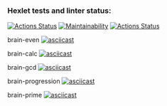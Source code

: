 ### Hexlet tests and linter status:
[![Actions Status](https://github.com/CaptainCollie/python-project-lvl1/workflows/hexlet-check/badge.svg)](https://github.com/CaptainCollie/python-project-lvl1/actions)
[![Maintainability](https://api.codeclimate.com/v1/badges/a99a88d28ad37a79dbf6/maintainability)](https://codeclimate.com/github/codeclimate/codeclimate/maintainability)
[![Actions Status](https://github.com/CaptainCollie/python-project-lvl1/actions/workflows/github-actions.yml/badge.svg)](https://github.com/CaptainCollie/python-project-lvl1/actions/workflows/github-actions.yml)

brain-even
[![asciicast](https://asciinema.org/a/AEPismdA8n7t2A3usomEzYbt3.svg)](https://asciinema.org/a/AEPismdA8n7t2A3usomEzYbt3)

brain-calc
[![asciicast](https://asciinema.org/a/Jb2sEwlsUqv99DLnUDb5i25Jt.svg)](https://asciinema.org/a/Jb2sEwlsUqv99DLnUDb5i25Jt)

brain-gcd
[![asciicast](https://asciinema.org/a/GSRK8pK9YN4ad0pZlqKwdQ90u.svg)](https://asciinema.org/a/GSRK8pK9YN4ad0pZlqKwdQ90u)

brain-progression
[![asciicast](https://asciinema.org/a/XXCVBaSu97jnKg1ADrRbo5SRK.svg)](https://asciinema.org/a/XXCVBaSu97jnKg1ADrRbo5SRK)

brain-prime
[![asciicast](https://asciinema.org/a/vdu1YGNf14BoGhbG0FzaQDeYP.svg)](https://asciinema.org/a/vdu1YGNf14BoGhbG0FzaQDeYP)
